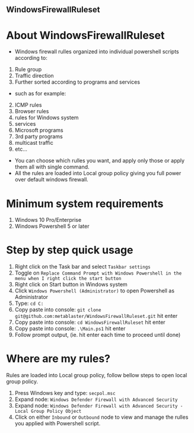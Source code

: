 ## WindowsFirewallRuleset

# About WindowsFirewallRuleset
- Windows firewall rulles organized into individual powershell scripts according to:
1. Rule group
2. Traffic direction
3. Further sorted according to programs and services

- such as for example:
2. ICMP rules
3. Browser rules
4. rules for Windows system
5. services
6. Microsoft programs
7. 3rd party programs
8. multicast traffic
9. etc... 

- You can choose which rulles you want, and apply only those or apply them all with single command.
- All the rules are loaded into Local group policy giving you full power over default windows firewall.

# Minimum system requirements
1. Windows 10 Pro/Enterprise
2. Windows Powershell 5 or later

# Step by step quick usage
1. Right click on the Task bar and select `Taskbar settings`
2. Toggle on `Replace Command Prompt with Windows Powershell in the menu when I right click the start button`
3. Right click on Start button in Windows system
4. Click `Windows Powershell (Administrator)` to open Powershell as Administrator
5.  Type: ```cd C:```
6. Copy paste into console: ```git clone git@github.com:metablaster/WindowsFirewallRuleset.git``` hit enter
7. Copy paste into console: ```cd WindowsFirewallRuleset``` hit enter
8. Copy paste into console: ```.\Main.ps1``` hit enter
9. Follow prompt output, (ie. hit enter each time to proceed until done)

# Where are my rules?
Rules are loaded into Local group policy, follow bellow steps to open local group policy.
1. Press Windows key and type: `secpol.msc`
2. Expand node: `Windows Defender Firewall with Advanced Security`
3. Expand node: `Windows Defender Firewall with Advanced Security - Local Group Policy Object`
4. Click on either `Inbound` or `Outbound` node to view and manage the rulles you applied with Powershell script.

